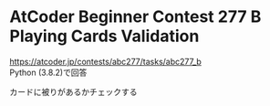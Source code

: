 # AtCoder Beginner Contest 277 B Playing Cards Validation  
https://atcoder.jp/contests/abc277/tasks/abc277_b  
Python (3.8.2)で回答  

カードに被りがあるかチェックする
